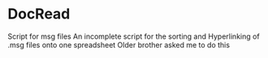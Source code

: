 # DocRead
Script for msg files
An incomplete script for the sorting and Hyperlinking of .msg files onto one spreadsheet
Older brother asked me to do this
